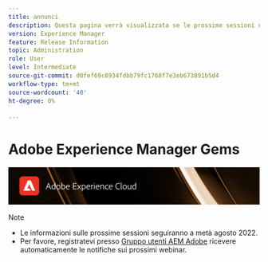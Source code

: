 ```yaml
---
title: annunci
description: Questa pagina verrà visualizzata se le prossime sessioni non sono ancora definite.
version: Experience Manager
feature: Release Information
topic: Administration
role: User
level: Intermediate
source-git-commit: d0fef69c8934fdbb79fc1768f7e3eb673891b5d4
workflow-type: tm+mt
source-wordcount: '40'
ht-degree: 0%

---
```


# Adobe Experience Manager Gems

![](/help/assets/ADX_Gems.png)

>[!NOTE]
>
>* Le informazioni sulle prossime sessioni seguiranno a metà agosto 2022.
>* Per favore, registratevi presso [Gruppo utenti AEM Adobe](https://aem-augs.adobe.com/) ricevere automaticamente le notifiche sui prossimi webinar.